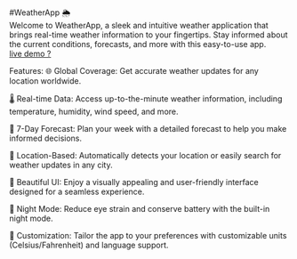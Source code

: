 #WeatherApp 🌦️ <br>
Welcome to WeatherApp, a sleek and intuitive weather application that brings real-time weather information to your fingertips. Stay informed about the current conditions, forecasts, and more with this easy-to-use app. <br>
<a href ='http://prashun.infinityfreeapp.com/' target = '_blank'>live demo ? </a>

Features:
🌐 Global Coverage: Get accurate weather updates for any location worldwide.

🌡️ Real-time Data: Access up-to-the-minute weather information, including temperature, humidity, wind speed, and more.

📅 7-Day Forecast: Plan your week with a detailed forecast to help you make informed decisions.

📍 Location-Based: Automatically detects your location or easily search for weather updates in any city.

📸 Beautiful UI: Enjoy a visually appealing and user-friendly interface designed for a seamless experience.

🌙 Night Mode: Reduce eye strain and conserve battery with the built-in night mode.

🔧 Customization: Tailor the app to your preferences with customizable units (Celsius/Fahrenheit) and language support.


